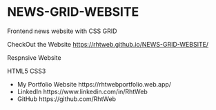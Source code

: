 # NEWS-GRID-WEBSITE

Frontend news website with CSS GRID

CheckOut the Website
https://rhtweb.github.io/NEWS-GRID-WEBSITE/

Respnsive Website

HTML5 CSS3
<ul>
  <li>
    My Portfolio Website https://rhtwebportfolio.web.app/
  </li>
  <li>
    LinkedIn   https://www.linkedin.com/in/RhtWeb
  </li>
  <li>
    GitHub      https://github.com/RhtWeb
  </li>
  </ul>
